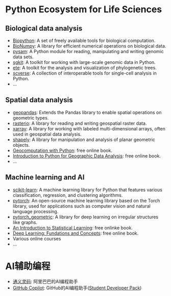 # Python Ecosystem for Life Sciences

## Biological data analysis
- [Biopython](https://biopython.org/): A set of freely available tools for biological computation.
- [BioNumpy](https://bionumpy.github.io/bionumpy/): A library for efficient numerical operations on biological data.
- [pysam](https://pysam.readthedocs.io/en/latest/): A Python module for reading, manipulating and writing genomic data sets.
- [sgkit](https://sgkit-dev.github.io/sgkit/latest/): A toolkit for working with large-scale genomic data in Python.
- [ete](http://etetoolkit.org/): A toolkit for the analysis and visualization of phylogenetic trees.
- [scverse](https://scverse.org/): A collection of interoperable tools for single-cell analysis in Python.
- ...


## Spatial data analysis
- [geopandas](https://geopandas.org/): Extends the Pandas library to enable spatial operations on geometric types.
- [rasterio](https://rasterio.readthedocs.io/en/latest/): A library for reading and writing geospatial raster data.
- [xarray](https://xarray.pydata.org/en/stable/): A library for working with labeled multi-dimensional arrays, often used in geospatial data analysis.
- [shapely](https://shapely.readthedocs.io/en/stable/): A library for manipulation and analysis of planar geometric objects.
- [Geocomputation with Python](https://py.geocompx.org/): free online book.
- [Introduction to Python for Geographic Data Analysis](https://pythongis.org/index.html): free online book.
- ...


## Machine learning and AI
- [scikit-learn](https://scikit-learn.org/stable/): A machine learning library for Python that features various classification, regression, and clustering algorithms.
- [pytorch](https://pytorch.org/): An open-source machine learning library based on the Torch library, used for applications such as computer vision and natural language processing.
- [pytorch_geometric](https://pytorch-geometric.readthedocs.io/en/latest/): A library for deep learning on irregular structures like graphs.
- [An Introduction to Statistical Learning](https://www.statlearning.com/): free onlinke book.
- [Deep Learning: Fundations and Concepts](https://www.bishopbook.com/): free online book.
- Various online courses
- ...

# AI辅助编程
- [通义灵码](https://lingma.aliyun.com/): 阿里巴巴的AI编程助手
- [GitHub Copilot](https://github.com/features/copilot): GitHub的AI编程助手([Student Developer Pack](https://education.github.com/pack))
